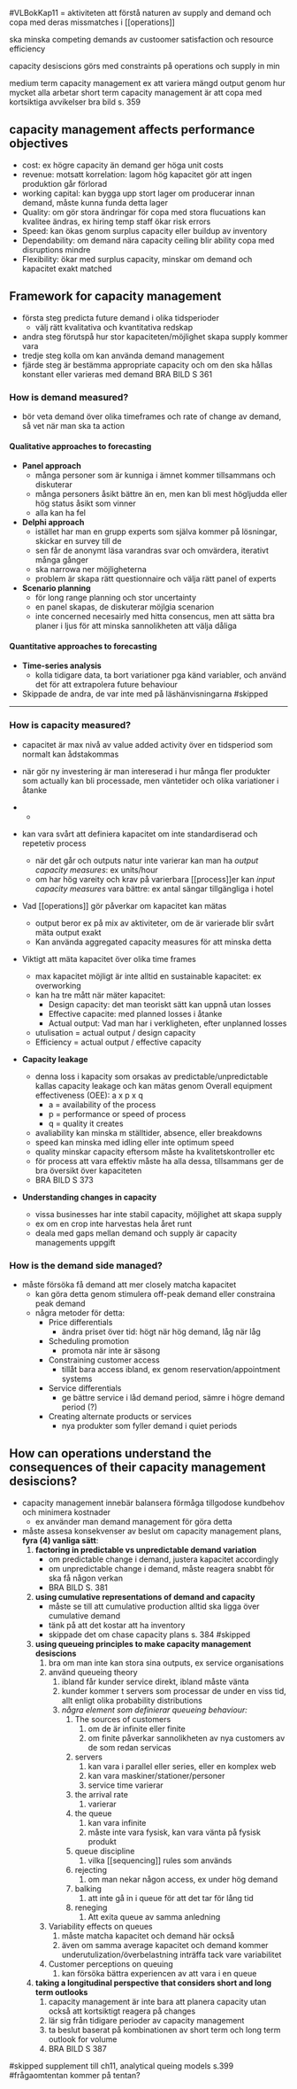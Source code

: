 #VLBokKap11
= aktiviteten att förstå naturen av supply and demand och copa med deras missmatches i [[operations]]

ska minska competing demands av custoomer satisfaction och resource efficiency

capacity desiscions görs med constraints på operations och supply in min

medium term capacity management ex att variera mängd output genom hur mycket alla arbetar
short term capacity management är att copa med kortsiktiga avvikelser
bra bild s. 359

## capacity management affects performance objectives
- cost: ex högre capacity än demand ger höga unit costs
- revenue: motsatt korrelation: lagom hög kapacitet gör att ingen produktion går förlorad
- working capital: kan bygga upp stort lager om producerar innan demand, måste kunna funda detta lager
- Quality: om gör stora ändringar för copa med stora flucuations kan kvalitee ändras, ex hiring temp staff ökar risk errors
- Speed: kan ökas genom surplus capacity eller buildup av inventory
- Dependability: om demand nära capacity ceiling blir ability copa med disruptions mindre
- Flexibility: ökar med surplus capacity, minskar om demand och kapacitet exakt matched

## Framework for capacity management
- första steg predicta future demand i olika tidsperioder
	- välj rätt kvalitativa och kvantitativa redskap
- andra steg förutspå hur stor kapaciteten/möjlighet skapa supply kommer vara
- tredje steg kolla om kan använda demand management
- fjärde steg är bestämma appropriate capacity och om den ska hållas konstant eller varieras med demand
BRA BILD S 361

### How is demand measured?
- bör veta demand över olika timeframes och rate of change av demand, så vet när man ska ta action

#### Qualitative approaches to forecasting
- **Panel approach**
	- många personer som är kunniga i ämnet kommer tillsammans och diskuterar
	- många personers åsikt bättre än en, men kan bli mest högljudda eller hög status åsikt som vinner
	- alla kan ha fel
- **Delphi approach**
	- istället har man en grupp experts som själva kommer på lösningar, skickar en survey till de
	- sen får de anonymt läsa varandras svar och omvärdera, iterativt många gånger
	- ska narrowa ner möjligheterna
	- problem är skapa rätt questionnaire och välja rätt panel of experts
- **Scenario planning**
	- för long range planning och stor uncertainty
	- en panel skapas, de diskuterar möjlgia scenarion
	- inte concerned necesairly med hitta consencus, men att sätta bra planer i ljus för att minska sannolikheten att välja dåliga

#### Quantitative approaches to forecasting
- **Time-series analysis**
	- kolla tidigare data, ta bort variationer pga känd variabler, och använd det för att extrapolera future behaviour
- Skippade de andra, de var inte med på läshänvisningarna #skipped



---

### How is capacity measured?
- capacitet är max nivå av value added activity över en tidsperiod som normalt kan ådstakommas
- när gör ny investering är man intereserad i hur många fler produkter som actually kan bli processade, men väntetider och olika variationer i åtanke
- -
- kan vara svårt att definiera kapacitet om inte standardiserad och repetetiv process
	- när det går och outputs natur inte varierar kan man ha *output capacity measures*: ex units/hour
	- om har hög vareity och krav på varierbara [[process]]er kan *input capacity measures* vara bättre: ex antal sängar tillgängliga i hotel

- Vad [[operations]] gör påverkar om kapacitet kan mätas
	- output beror ex på mix av aktiviteter, om de är varierade blir svårt mäta output exakt
	- Kan använda aggregated capacity measures för att minska detta

- Viktigt att mäta kapacitet över olika time frames
	- max kapacitet möjligt är inte alltid en sustainable kapacitet: ex overworking
	- kan ha tre mått när mäter kapacitet:
		- Design capacity: det man teoriskt sätt kan uppnå utan losses
		- Effective capacite: med planned losses i åtanke
		- Actual output: Vad man har i verkligheten, efter unplanned losses
	- utulisation = actual output / design capacity
	- Efficiency = actual output / effective capacity
- **Capacity leakage**
	- denna loss i kapacity som orsakas av predictable/unpredictable kallas capacity leakage och kan mätas genom Overall equipment effectiveness (OEE): a x p x q
		- a = availability of the process
		- p = performance or speed of process
		- q = quality it creates
	- avaliability kan minska m ställtider, absence, eller breakdowns
	- speed kan minska med idling eller inte optimum speed
	- quality minskar capacity eftersom måste ha kvalitetskontroller etc
	- för process att vara effektiv måste ha alla dessa, tillsammans ger de bra översikt över kapaciteten
	- BRA BILD S 373
- **Understanding changes in capacity**
	- vissa businesses har inte stabil capacity, möjlighet att skapa supply
	- ex om en crop inte harvestas hela året runt
	- deala med gaps mellan demand och supply är capacity managements uppgift

### How is the demand side managed?
- måste försöka få demand att mer closely matcha kapacitet
	- kan göra detta genom stimulera off-peak demand eller constraina peak demand
	- några metoder för detta:
		- Price differentials
			- ändra priset över tid: högt när hög demand, låg när låg
		- Scheduling promotion
			- promota när inte är säsong
		- Constraining customer access
			- tillåt bara access ibland, ex genom reservation/appointment systems
		- Service differentials
			- ge bättre service i låd demand period, sämre i högre demand period (?) 
		- Creating alternate products or services
			- nya produkter som fyller demand i quiet periods



## How can operations understand the consequences of their capacity management desiscions?
- capacity management innebär balansera förmåga tillgodose kundbehov och minimera kostnader
	- ex använder man demand management för göra detta
- måste assesa konsekvenser av beslut om capacity management plans, **fyra (4) vanliga sätt**:
	1. **factoring in predictable vs unpredictable demand variation**
		- om predictable change i demand, justera kapacitet accordingly
		- om unpredictable change i demand, måste reagera snabbt för ska få någon verkan
		- BRA BILD S. 381
	2.  **using cumulative representations of demand and capacity**
		- måste se till att cumulative production alltid ska ligga över cumulative demand
		- tänk på att det kostar att ha inventory
		- skippade det om chase capacity plans s. 384 #skipped 
	1. **using queueing principles to make capacity management desiscions**
		1. bra om man inte kan stora sina outputs, ex service organisations
		2. använd queueing theory
			1. ibland får kunder service direkt, ibland måste vänta
			2. kunder kommer t servers som processar de under en viss tid, allt enligt olika probability distributions
			3. *några element som definierar queueing behaviour:*
				1. The sources of customers
					1. om de är infinite eller finite
					2. om finite påverkar sannolikheten av nya customers av de som redan servicas
				2. servers
					1. kan vara i parallel eller series, eller en komplex web
					2. kan vara maskiner/stationer/personer
					3. service time varierar
				3. the arrival rate
					1. varierar
				4. the queue
					1. kan vara infinite
					2. måste inte vara fysisk, kan vara vänta på fysisk produkt
				5. queue discipline
					1. vilka [[sequencing]] rules som används
				6. rejecting
					1. om man nekar någon access, ex under hög demand
				7. balking
					1. att inte gå in i queue för att det tar för lång tid
				8. reneging
					1. Att exita queue av samma anledning
		3. Variability effects on queues
			1. måste matcha kapacitet och demand här också
			2. även om samma average kapacitet och demand kommer underutulization/överbelastning inträffa tack vare variabilitet
		4. Customer perceptions on queuing
			1. kan försöka bättra experiencen av att vara i en queue
	2. **taking a longitudinal perspective that considers short and long term outlooks**
		1. capacity management är inte bara att planera capacity utan också att kortsiktigt reagera på changes
		2. lär sig från tidigare perioder av capacity management
		3. ta beslut baserat på kombinationen av short term och long term outlook for volume
		4. BRA BILD S 387

#skipped  supplement till ch11, analytical queing models s.399 #frågaomtentan kommer på tentan?

